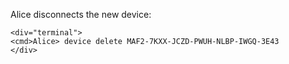 
Alice disconnects the new device:


~~~~
<div="terminal">
<cmd>Alice> device delete MAF2-7KXX-JCZD-PWUH-NLBP-IWGQ-3E43
</div>
~~~~



